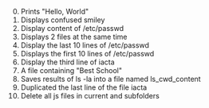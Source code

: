 0.	Prints "Hello, World"
1.	Displays confused smiley
2.	Display content of /etc/passwd
3.	Displays 2 files at the same time
4.	Display the last 10 lines of /etc/passwd
5.	Displays the first 10 lines of /etc/passwd
6.	Display the third line of iacta
7.	A file containing "Best School"
8.	Saves results of ls -la into a file named ls_cwd_content
9.	Duplicated the last line of the file iacta
10.	Delete all js files in current and subfolders
